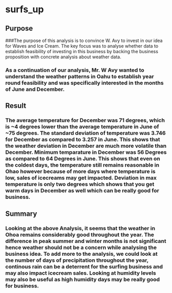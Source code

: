 # surfs_up

## Purpose 
###The purpose of this analysis is to convince W. Avy to invest in our idea for Waves and Ice Cream. The key focus was to analyse whether data to establish feasibility of investing in this business by backing the business proposition with concrete analysis about weather data.

### As a continuation of our analysis, Mr. W Avy wanted to understand the weather patterns in Oahu to establish year round feasibility and was specifically interested in the months of June and December.

## Result
### The average temperature for December was 71 degrees, which is ~4 degrees lower than the average temperature in June of ~75 degrees. The standard deviation of temperature was 3.746 for December as compared to 3.257 in June. This shows that the weather deviation in December are much more volatile than December. Minimum temparature in December was 56 Degrees as compared to 64 Degrees in June. This shows that even on the coldest days, the temperature still remains reasonable in Ohao however because of more days where temperature is low, sales of icecreams may get impacted. Deviation in max temperature is only two degrees which shows that you get warm days in December as well which can be really good for business.

## Summary
### Looking at the above Analysis, it seems that the weather in Ohoa remains considerably good throughout the year. The difference in peak summer and winter months is not significant hence weather should not be a concern while analysing the business idea. To add more to the analysis, we could look at the number of days of precipitation throughout the year, continous rain can be a deterrent for the surfing business and may also impact icecream sales. Looking at humidity levels may also be useful as high humidity days may be really good for business.


